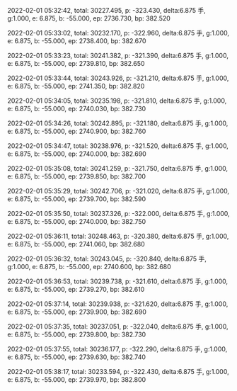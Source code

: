 2022-02-01 05:32:42, total: 30227.495, p: -323.430, delta:6.875 手, g:1.000, e: 6.875, b: -55.000, ep: 2736.730, bp: 382.520

2022-02-01 05:33:02, total: 30232.170, p: -322.960, delta:6.875 手, g:1.000, e: 6.875, b: -55.000, ep: 2738.400, bp: 382.670

2022-02-01 05:33:23, total: 30241.382, p: -321.390, delta:6.875 手, g:1.000, e: 6.875, b: -55.000, ep: 2739.810, bp: 382.650

2022-02-01 05:33:44, total: 30243.926, p: -321.210, delta:6.875 手, g:1.000, e: 6.875, b: -55.000, ep: 2741.350, bp: 382.820

2022-02-01 05:34:05, total: 30235.198, p: -321.810, delta:6.875 手, g:1.000, e: 6.875, b: -55.000, ep: 2740.030, bp: 382.730

2022-02-01 05:34:26, total: 30242.895, p: -321.180, delta:6.875 手, g:1.000, e: 6.875, b: -55.000, ep: 2740.900, bp: 382.760

2022-02-01 05:34:47, total: 30238.976, p: -321.520, delta:6.875 手, g:1.000, e: 6.875, b: -55.000, ep: 2740.000, bp: 382.690

2022-02-01 05:35:08, total: 30241.259, p: -321.750, delta:6.875 手, g:1.000, e: 6.875, b: -55.000, ep: 2739.850, bp: 382.700

2022-02-01 05:35:29, total: 30242.706, p: -321.020, delta:6.875 手, g:1.000, e: 6.875, b: -55.000, ep: 2739.700, bp: 382.590

2022-02-01 05:35:50, total: 30237.326, p: -322.000, delta:6.875 手, g:1.000, e: 6.875, b: -55.000, ep: 2740.000, bp: 382.750

2022-02-01 05:36:11, total: 30248.463, p: -320.380, delta:6.875 手, g:1.000, e: 6.875, b: -55.000, ep: 2741.060, bp: 382.680

2022-02-01 05:36:32, total: 30243.045, p: -320.840, delta:6.875 手, g:1.000, e: 6.875, b: -55.000, ep: 2740.600, bp: 382.680

2022-02-01 05:36:53, total: 30239.738, p: -321.610, delta:6.875 手, g:1.000, e: 6.875, b: -55.000, ep: 2739.270, bp: 382.610

2022-02-01 05:37:14, total: 30239.938, p: -321.620, delta:6.875 手, g:1.000, e: 6.875, b: -55.000, ep: 2739.900, bp: 382.690

2022-02-01 05:37:35, total: 30237.051, p: -322.040, delta:6.875 手, g:1.000, e: 6.875, b: -55.000, ep: 2739.800, bp: 382.730

2022-02-01 05:37:55, total: 30236.177, p: -322.290, delta:6.875 手, g:1.000, e: 6.875, b: -55.000, ep: 2739.630, bp: 382.740

2022-02-01 05:38:17, total: 30233.594, p: -322.430, delta:6.875 手, g:1.000, e: 6.875, b: -55.000, ep: 2739.970, bp: 382.800